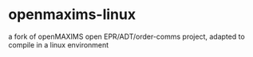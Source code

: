 openmaxims-linux
================

a fork of openMAXIMS open EPR/ADT/order-comms project, adapted to compile in a linux environment
